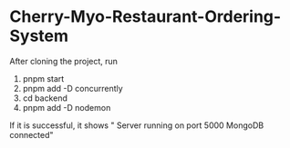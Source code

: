 # Cherry-Myo-Restaurant-Ordering-System
After cloning the project, run
1. pnpm start
2. pnpm add -D concurrently
3. cd backend
4. pnpm add -D nodemon

If it is successful, it shows " Server running on port 5000
MongoDB connected"

